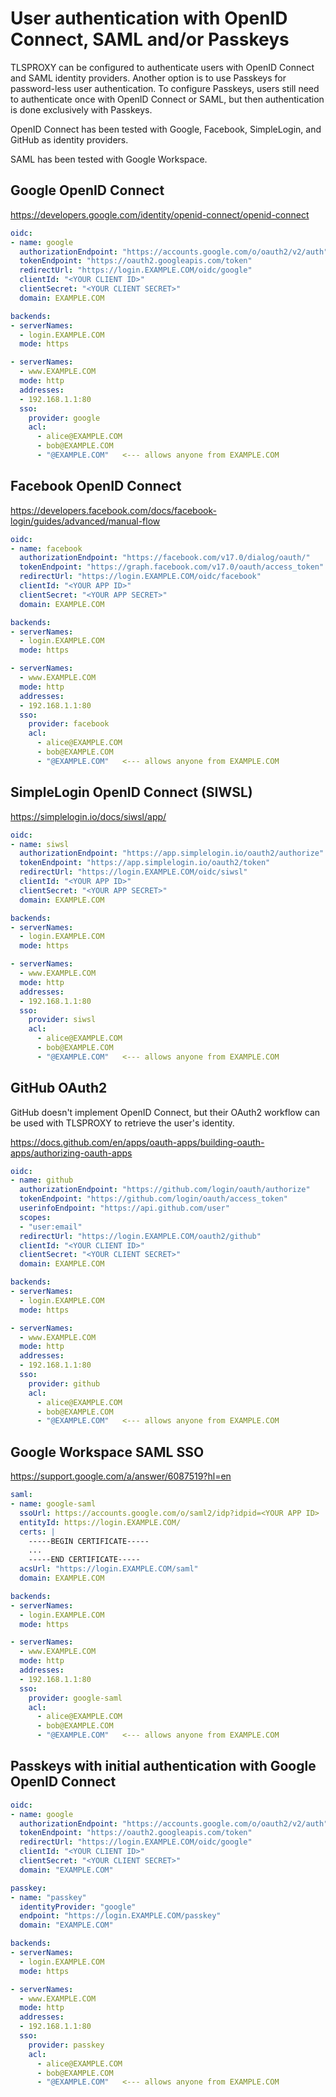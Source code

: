 # User authentication with OpenID Connect, SAML and/or Passkeys

TLSPROXY can be configured to authenticate users with OpenID Connect and SAML identity providers. Another option is to use Passkeys for password-less user authentication. To configure Passkeys, users still need to authenticate once with OpenID Connect or SAML, but then authentication is done exclusively with Passkeys.

OpenID Connect has been tested with Google, Facebook, SimpleLogin, and GitHub as identity providers.

SAML has been tested with Google Workspace.

## Google OpenID Connect

https://developers.google.com/identity/openid-connect/openid-connect

```yaml
oidc:
- name: google
  authorizationEndpoint: "https://accounts.google.com/o/oauth2/v2/auth"
  tokenEndpoint: "https://oauth2.googleapis.com/token"
  redirectUrl: "https://login.EXAMPLE.COM/oidc/google"
  clientId: "<YOUR CLIENT ID>"
  clientSecret: "<YOUR CLIENT SECRET>"
  domain: EXAMPLE.COM

backends:
- serverNames:
  - login.EXAMPLE.COM
  mode: https

- serverNames:
  - www.EXAMPLE.COM
  mode: http
  addresses:
  - 192.168.1.1:80
  sso:
    provider: google
    acl:
      - alice@EXAMPLE.COM
      - bob@EXAMPLE.COM
      - "@EXAMPLE.COM"   <--- allows anyone from EXAMPLE.COM
```

## Facebook OpenID Connect

https://developers.facebook.com/docs/facebook-login/guides/advanced/manual-flow

```yaml
oidc:
- name: facebook
  authorizationEndpoint: "https://facebook.com/v17.0/dialog/oauth/"
  tokenEndpoint: "https://graph.facebook.com/v17.0/oauth/access_token"
  redirectUrl: "https://login.EXAMPLE.COM/oidc/facebook"
  clientId: "<YOUR APP ID>"
  clientSecret: "<YOUR APP SECRET>"
  domain: EXAMPLE.COM

backends:
- serverNames:
  - login.EXAMPLE.COM
  mode: https

- serverNames:
  - www.EXAMPLE.COM
  mode: http
  addresses:
  - 192.168.1.1:80
  sso:
    provider: facebook
    acl:
      - alice@EXAMPLE.COM
      - bob@EXAMPLE.COM
      - "@EXAMPLE.COM"   <--- allows anyone from EXAMPLE.COM
```

## SimpleLogin OpenID Connect (SIWSL)

https://simplelogin.io/docs/siwsl/app/

```yaml
oidc:
- name: siwsl
  authorizationEndpoint: "https://app.simplelogin.io/oauth2/authorize"
  tokenEndpoint: "https://app.simplelogin.io/oauth2/token"
  redirectUrl: "https://login.EXAMPLE.COM/oidc/siwsl"
  clientId: "<YOUR APP ID>"
  clientSecret: "<YOUR APP SECRET>"
  domain: EXAMPLE.COM

backends:
- serverNames:
  - login.EXAMPLE.COM
  mode: https

- serverNames:
  - www.EXAMPLE.COM
  mode: http
  addresses:
  - 192.168.1.1:80
  sso:
    provider: siwsl
    acl:
      - alice@EXAMPLE.COM
      - bob@EXAMPLE.COM
      - "@EXAMPLE.COM"   <--- allows anyone from EXAMPLE.COM
```

## GitHub OAuth2

GitHub doesn't implement OpenID Connect, but their OAuth2 workflow can be used with TLSPROXY to retrieve the user's identity.

https://docs.github.com/en/apps/oauth-apps/building-oauth-apps/authorizing-oauth-apps

```yaml
oidc:
- name: github
  authorizationEndpoint: "https://github.com/login/oauth/authorize"
  tokenEndpoint: "https://github.com/login/oauth/access_token"
  userinfoEndpoint: "https://api.github.com/user"
  scopes:
  - "user:email"
  redirectUrl: "https://login.EXAMPLE.COM/oauth2/github"
  clientId: "<YOUR CLIENT ID>"
  clientSecret: "<YOUR CLIENT SECRET>"
  domain: EXAMPLE.COM

backends:
- serverNames:
  - login.EXAMPLE.COM
  mode: https

- serverNames:
  - www.EXAMPLE.COM
  mode: http
  addresses:
  - 192.168.1.1:80
  sso:
    provider: github
    acl:
      - alice@EXAMPLE.COM
      - bob@EXAMPLE.COM
      - "@EXAMPLE.COM"   <--- allows anyone from EXAMPLE.COM
```

## Google Workspace SAML SSO

https://support.google.com/a/answer/6087519?hl=en

```yaml
saml:
- name: google-saml
  ssoUrl: https://accounts.google.com/o/saml2/idp?idpid=<YOUR APP ID>
  entityId: https://login.EXAMPLE.COM/
  certs: |
    -----BEGIN CERTIFICATE-----
    ...
    -----END CERTIFICATE-----
  acsUrl: "https://login.EXAMPLE.COM/saml"
  domain: EXAMPLE.COM

backends:
- serverNames:
  - login.EXAMPLE.COM
  mode: https

- serverNames:
  - www.EXAMPLE.COM
  mode: http
  addresses:
  - 192.168.1.1:80
  sso:
    provider: google-saml
    acl:
      - alice@EXAMPLE.COM
      - bob@EXAMPLE.COM
      - "@EXAMPLE.COM"   <--- allows anyone from EXAMPLE.COM
```

## Passkeys with initial authentication with Google OpenID Connect

```yaml
oidc:
- name: google
  authorizationEndpoint: "https://accounts.google.com/o/oauth2/v2/auth"
  tokenEndpoint: "https://oauth2.googleapis.com/token"
  redirectUrl: "https://login.EXAMPLE.COM/oidc/google"
  clientId: "<YOUR CLIENT ID>"
  clientSecret: "<YOUR CLIENT SECRET>"
  domain: "EXAMPLE.COM"

passkey:
- name: "passkey"
  identityProvider: "google"
  endpoint: "https://login.EXAMPLE.COM/passkey"
  domain: "EXAMPLE.COM"

backends:
- serverNames:
  - login.EXAMPLE.COM
  mode: https

- serverNames:
  - www.EXAMPLE.COM
  mode: http
  addresses:
  - 192.168.1.1:80
  sso:
    provider: passkey
    acl:
      - alice@EXAMPLE.COM
      - bob@EXAMPLE.COM
      - "@EXAMPLE.COM"   <--- allows anyone from EXAMPLE.COM
```

